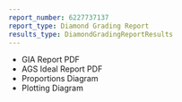 ```yaml
---
report_number: 6227737137
report_type: Diamond Grading Report
results_type: DiamondGradingReportResults
---
```


* GIA Report PDF
* AGS Ideal Report PDF
* Proportions Diagram
* Plotting Diagram
